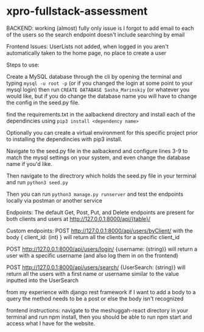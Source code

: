 # xpro-fullstack-assessment

BACKEND: working (almost) fully
only issue is I forgot to add email to each of the users so the search endpoint doesn't include searching by email

Frontend Issues: UserLists not added, when logged in you aren't automatically taken to the home page, no place to create a user

Steps to use: 

Create a MySQL database through the cli by opening the terminal and typing ``` mysql -u root -p ``` (or if you changed the login at some point to your mysql login) then run ``` CREATE DATABASE Sasha_Marinskiy ``` (or whatever you would like, but if you do change the database name you will have to change the config in the seed.py file.

find the requirements.txt in the aalbackend directory and install each of the dependincies using ```pip3 install <dependency name> ```

Optionally you can create a virtual environment for this specific project prior to installing the dependincies with pip3 install.

Navigate to the seed.py file in the aalbackend and configure lines 3-9 to match the mysql settings on your system, and even change the database name if you'd like. 

Then navigate to the directrory which holds the seed.py file in your terminal and run ``` python3 seed.py ```

Then you can run ``` python3 manage.py runserver ``` and test the endpoints locally via postman or another service

Endpoints: The default Get, Post, Put, and Delete endpoints are present for both clients and users at http://127.0.0.1:8000/api/{table}/

Custom endpoints: 
POST http://127.0.0.1:8000/api/users/byClient/ with the body { client_id: (int) } will return all the clients for a specific client_id

POST http://127.0.0.1:8000/api/users/login/ {username: (string)} will return a user with a specific username (and also log them in on the frontend)

POST http://127.0.0.1:8000/api/users/search/ {UserSearch: (string)} will return all the users with a first name or username similar to the value inputted into the UserSearch

from my experience with django rest framework if I want to add a body to a query the method needs to be a post or else the body isn't recognized

frontend instructions: navigate to the meshuggah-react directory in your terminal and run npm install, then you should be able to run npm start and access what I have for the website.
